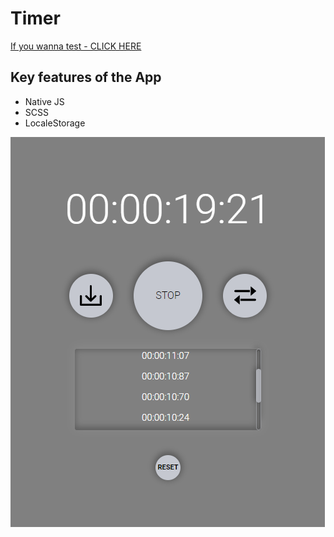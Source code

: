 # Timer
[If you wanna test - CLICK HERE](https://iolga1.github.io/timer/)

## Key features of the App
+ Native JS
+ SCSS
+ LocaleStorage

![](/images/preview.png)